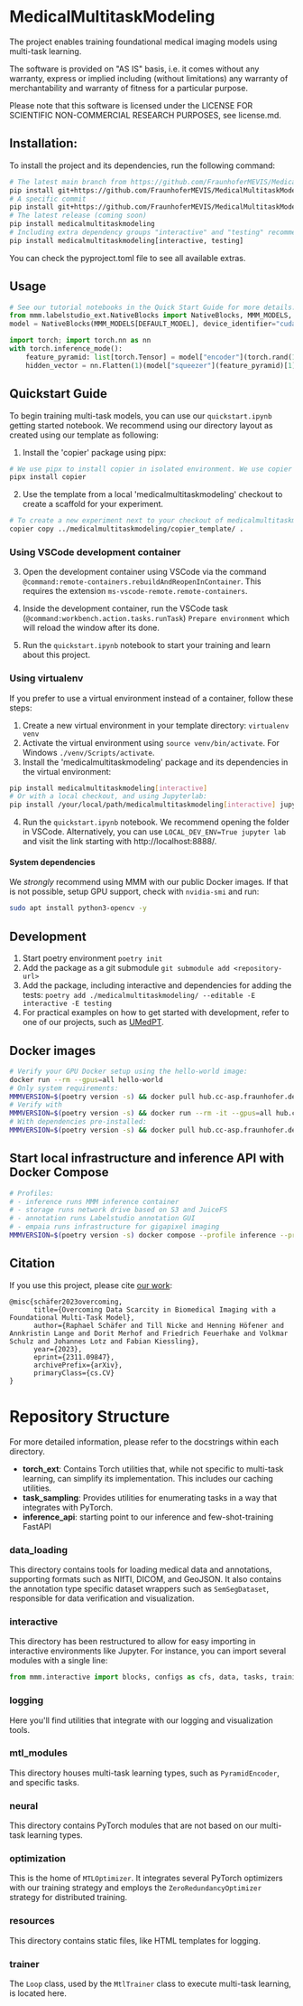 # MedicalMultitaskModeling

The project enables training foundational medical imaging models using multi-task learning. 

The software is provided on "AS IS" basis, i.e. it comes without any warranty, express or implied including (without limitations) any warranty of merchantability and warranty of fitness for a particular purpose.

Please note that this software is licensed under the LICENSE FOR SCIENTIFIC NON-COMMERCIAL RESEARCH PURPOSES, see license.md.

## Installation:

To install the project and its dependencies, run the following command: 

```bash
# The latest main branch from https://github.com/FraunhoferMEVIS/MedicalMultitaskModeling
pip install git+https://github.com/FraunhoferMEVIS/MedicalMultitaskModeling.git
# A specific commit
pip install git+https://github.com/FraunhoferMEVIS/MedicalMultitaskModeling.git@<commit-hash>
# The latest release (coming soon)
pip install medicalmultitaskmodeling
# Including extra dependency groups "interactive" and "testing" recommended for development:
pip install medicalmultitaskmodeling[interactive, testing]
```

You can check the pyproject.toml file to see all available extras.

## Usage

```python
# See our tutorial notebooks in the Quick Start Guide for more details.
from mmm.labelstudio_ext.NativeBlocks import NativeBlocks, MMM_MODELS, DEFAULT_MODEL
model = NativeBlocks(MMM_MODELS[DEFAULT_MODEL], device_identifier="cuda:0")

import torch; import torch.nn as nn
with torch.inference_mode():
    feature_pyramid: list[torch.Tensor] = model["encoder"](torch.rand(1, 3, 224, 224).to(model.device))
    hidden_vector = nn.Flatten(1)(model["squeezer"](feature_pyramid)[1])
```

## Quickstart Guide

To begin training multi-task models, you can use our `quickstart.ipynb` getting started notebook.
We recommend using our directory layout as created using our template as following:

1. Install the 'copier' package using pipx:

```bash
# We use pipx to install copier in isolated environment. We use copier to scaffold the code for an experiment. By the time of writing, we used copier version 9.2.0
pipx install copier
```

2. Use the template from a local 'medicalmultitaskmodeling' checkout to create a scaffold for your experiment.

```bash
# To create a new experiment next to your checkout of medicalmultitaskmodeling
copier copy ../medicalmultitaskmodeling/copier_template/ .
```

### Using VSCode development container

3. Open the development container using VSCode via the command `@command:remote-containers.rebuildAndReopenInContainer`. This requires the extension `ms-vscode-remote.remote-containers`.

4. Inside the development container, run the VSCode task (`@command:workbench.action.tasks.runTask`) `Prepare environment` which will reload the window after its done.

5. Run the `quickstart.ipynb` notebook to start your training and learn about this project.

### Using virtualenv

If you prefer to use a virtual environment instead of a container, follow these steps:

1. Create a new virtual environment in your template directory: `virtualenv venv`
1. Activate the virtual environment using `source venv/bin/activate`. For Windows `./venv/Scripts/activate`.
1. Install the 'medicalmultitaskmodeling' package and its dependencies in the virtual environment:

```bash
pip install medicalmultitaskmodeling[interactive]
# Or with a local checkout, and using Jupyterlab:
pip install /your/local/path/medicalmultitaskmodeling[interactive] jupyterlab
```

4. Run the `quickstart.ipynb` notebook. We recommend opening the folder in VSCode. Alternatively, you can use `LOCAL_DEV_ENV=True jupyter lab` and visit the link starting with http://localhost:8888/.

#### System dependencies

We *strongly* recommend using MMM with our public Docker images.
If that is not possible, setup GPU support, check with `nvidia-smi` and run:

```bash
sudo apt install python3-opencv -y
```

## Development

1. Start poetry environment `poetry init`
1. Add the package as a git submodule `git submodule add <repository-url>`
1. Add the package, including interactive and dependencies for adding the tests: `poetry add ./medicalmultitaskmodeling/ --editable -E interactive -E testing`
1. For practical examples on how to get started with development, refer to one of our projects, such as [UMedPT](https://github.com/FraunhoferMEVIS/UMedPT).

## Docker images

```bash
# Verify your GPU Docker setup using the hello-world image:
docker run --rm --gpus=all hello-world
# Only system requirements:
MMMVERSION=$(poetry version -s) && docker pull hub.cc-asp.fraunhofer.de/medicalmultitaskmodeling/mmm-base:$MMMVERSION
# Verify with
MMMVERSION=$(poetry version -s) && docker run --rm -it --gpus=all hub.cc-asp.fraunhofer.de/medicalmultitaskmodeling/mmm-base:$MMMVERSION nvidia-smi
# With dependencies pre-installed:
MMMVERSION=$(poetry version -s) && docker pull hub.cc-asp.fraunhofer.de/medicalmultitaskmodeling/mmm-stack:$MMMVERSION
```

## Start local infrastructure and inference API with Docker Compose

```bash
# Profiles:
# - inference runs MMM inference container
# - storage runs network drive based on S3 and JuiceFS
# - annotation runs Labelstudio annotation GUI
# - empaia runs infrastructure for gigapixel imaging
MMMVERSION=$(poetry version -s) docker compose --profile inference --profile storage --profile annotation --profile empaia up --build --remove-orphans -d
```

## Citation

If you use this project, please cite [our work](https://doi.org/10.48550/arXiv.2311.09847):

```
@misc{schäfer2023overcoming,
      title={Overcoming Data Scarcity in Biomedical Imaging with a Foundational Multi-Task Model}, 
      author={Raphael Schäfer and Till Nicke and Henning Höfener and Annkristin Lange and Dorit Merhof and Friedrich Feuerhake and Volkmar Schulz and Johannes Lotz and Fabian Kiessling},
      year={2023},
      eprint={2311.09847},
      archivePrefix={arXiv},
      primaryClass={cs.CV}
}
```

# Repository Structure

For more detailed information, please refer to the docstrings within each directory.

- **torch_ext**: Contains Torch utilities that, while not specific to multi-task learning, can simplify its implementation. This includes our caching utilities.
- **task_sampling**: Provides utilities for enumerating tasks in a way that integrates with PyTorch.
- **inference_api**: starting point to our inference and few-shot-training FastAPI

### data_loading 

This directory contains tools for loading medical data and annotations, supporting formats such as NIfTI, DICOM, and GeoJSON.
It also contains the annotation type specific dataset wrappers such as `SemSegDataset`, responsible for data verification and visualization.

### interactive

This directory has been restructured to allow for easy importing in interactive environments like Jupyter. For instance, you can import several modules with a single line:

```python
from mmm.interactive import blocks, configs as cfs, data, tasks, training, pipes
```

### logging 

Here you'll find utilities that integrate with our logging and visualization tools.

### mtl_modules 

This directory houses multi-task learning types, such as `PyramidEncoder`, and specific tasks.

### neural 

This directory contains PyTorch modules that are not based on our multi-task learning types.

### optimization

This is the home of `MTLOptimizer`. It integrates several PyTorch optimizers with our training strategy and employs the `ZeroRedundancyOptimizer` strategy for distributed training.

### resources

This directory contains static files, like HTML templates for logging.

### trainer

The `Loop` class, used by the `MtlTrainer` class to execute multi-task learning, is located here.
